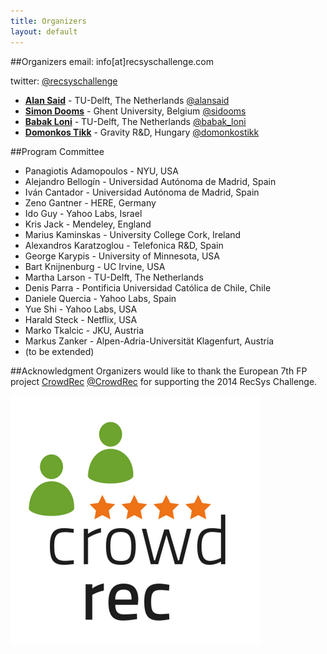 ```yaml
---
title: Organizers
layout: default
---
```

##Organizers
email: info[at]recsyschallenge.com

twitter: <a href="http://twitter.com/recsyschallenge" target="_blank">@recsyschallenge</a>

- **<a href="http://www.alansaid.com">Alan Said</a>** - TU-Delft, The Netherlands  <a href="http://twitter.com/alansaid">@alansaid</a> 
- **<a href="http://www.wica.intec.ugent.be/members/simon-dooms">Simon Dooms</a>** - Ghent University, Belgium <a href="http://twitter.com/sidooms">@sidooms</a> 
- **<a href="http://babak-loni.com/">Babak Loni</a>** - TU-Delft, The Netherlands <a href="http://twitter.com/Babak_Loni">@babak_loni</a>
- **<a href="http://www.tmit.bme.hu/tikk.domonkos">Domonkos Tikk</a>** - Gravity R&D, Hungary <a href="http://twitter.com/domonkostikk">@domonkostikk</a> 

##Program Committee
- Panagiotis Adamopoulos - NYU, USA
- Alejandro Bellogín - Universidad Autónoma de Madrid, Spain
- Iván Cantador - Universidad Autónoma de Madrid, Spain
- Zeno Gantner - HERE, Germany
- Ido Guy - Yahoo Labs, Israel
- Kris Jack - Mendeley, England
- Marius Kaminskas - University College Cork, Ireland
- Alexandros Karatzoglou - Telefonica R&D, Spain
- George Karypis - University of Minnesota, USA
- Bart Knijnenburg - UC Irvine, USA
- Martha Larson - TU-Delft, The Netherlands
- Denis Parra - Pontificia Universidad Católica de Chile, Chile
- Daniele Quercia - Yahoo Labs, Spain
- Yue Shi - Yahoo Labs, USA
- Harald Steck - Netflix, USA
- Marko Tkalcic - JKU, Austria
- Markus Zanker - Alpen-Adria-Universität Klagenfurt, Austria
- (to be extended)

##Acknowledgment
Organizers would like to thank the European 7th FP project <a href="http://crowdrec.eu">CrowdRec</a> <a href="https://twitter.com/CrowdRec">@CrowdRec</a> for supporting the 2014 RecSys Challenge.


![CrowdRec](../img/crowdrec.png)
